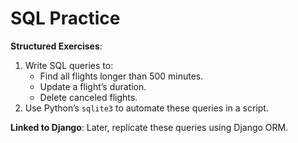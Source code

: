 # SQL Practice

**Structured Exercises**:  
1. Write SQL queries to:
	- Find all flights longer than 500 minutes.
	- Update a flight’s duration.    
    - Delete canceled flights.
2. Use Python’s `sqlite3` to automate these queries in a script.

**Linked to Django**: Later, replicate these queries using Django ORM.
